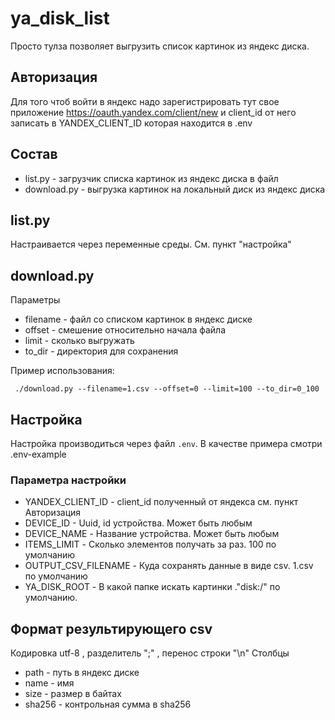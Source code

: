 # ya_disk_list

Просто тулза позволяет выгрузить список картинок из яндекс диска.

## Авторизация

Для того чтоб войти в яндекс надо зарегистрировать тут свое приложение
https://oauth.yandex.com/client/new и client_id от него записать в
YANDEX_CLIENT_ID которая находится в .env

## Состав
* list.py - загрузчик списка картинок из яндекс диска в файл
* download.py - выгрузка картинок на локальный диск из яндекс диска

## list.py
Настраивается через переменные среды. См. пункт "настройка"

## download.py
Параметры 
* filename - файл со списком картинок в яндекс диске
* offset - смешение относительно начала файла
* limit - сколько выгружать
* to_dir - директория для сохранения

Пример использования: 
```
 ./download.py --filename=1.csv --offset=0 --limit=100 --to_dir=0_100
```

## Настройка

Настройка производиться через файл ```.env```. В качестве примера смотри .env-example

### Параметра настройки

* YANDEX_CLIENT_ID - client_id полученный от яндекса см. пункт Авторизация
* DEVICE_ID - Uuid, id устройства. Может быть любым
* DEVICE_NAME - Название устройства. Может быть любым
* ITEMS_LIMIT - Сколько элементов получать за раз. 100 по умолчанию
* OUTPUT_CSV_FILENAME - Куда сохранять данные в виде csv. 1.csv по умолчанию
* YA_DISK_ROOT - В какой папке искать картинки ."disk:/" по умолчанию.

## Формат результирующего csv

Кодировка utf-8 , разделитель ";" , перенос строки "\n"
Столбцы

* path - путь в яндекс диске
* name - имя
* size - размер в байтах
* sha256 - контрольная сумма в sha256
